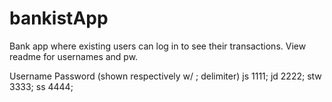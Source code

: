 # bankistApp
Bank app where existing users can log in to see their transactions. View readme for usernames and pw.

Username Password (shown respectively w/ ; delimiter)
js 1111;
jd 2222;
stw 3333;
ss 4444;
